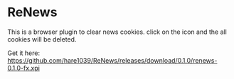 # ReNews

This is a browser plugin to clear news cookies. click on the icon and the all cookies will be deleted.

Get it here: https://github.com/hare1039/ReNews/releases/download/0.1.0/renews-0.1.0-fx.xpi
